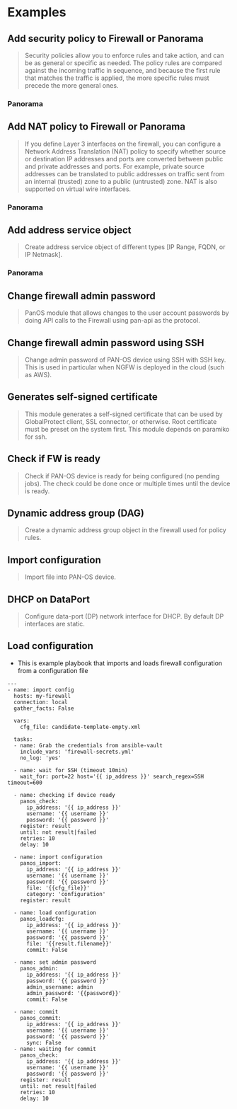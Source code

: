 Examples
========

Add security policy to Firewall or Panorama
-------------------------------------------

> Security policies allow you to enforce rules and take action, and can
> be as general or specific as needed. The policy rules are compared
> against the incoming traffic in sequence, and because the first rule
> that matches the traffic is applied, the more specific rules must
> precede the more general ones.

### Panorama

Add NAT policy to Firewall or Panorama
--------------------------------------

> If you define Layer 3 interfaces on the firewall, you can configure a
> Network Address Translation (NAT) policy to specify whether source or
> destination IP addresses and ports are converted between public and
> private addresses and ports. For example, private source addresses can
> be translated to public addresses on traffic sent from an internal
> (trusted) zone to a public (untrusted) zone. NAT is also supported on
> virtual wire interfaces.

### Panorama

Add address service object
--------------------------

> Create address service object of different types \[IP Range, FQDN, or
> IP Netmask\].

### Panorama

Change firewall admin password
------------------------------

> PanOS module that allows changes to the user account passwords by
> doing API calls to the Firewall using pan-api as the protocol.

Change firewall admin password using SSH
----------------------------------------

> Change admin password of PAN-OS device using SSH with SSH key. This is
> used in particular when NGFW is deployed in the cloud (such as AWS).

Generates self-signed certificate
---------------------------------

> This module generates a self-signed certificate that can be used by
> GlobalProtect client, SSL connector, or otherwise. Root certificate
> must be preset on the system first. This module depends on paramiko
> for ssh.

Check if FW is ready
--------------------

> Check if PAN-OS device is ready for being configured (no pending
> jobs). The check could be done once or multiple times until the device
> is ready.

Dynamic address group (DAG)
---------------------------

> Create a dynamic address group object in the firewall used for policy
> rules.

Import configuration
--------------------

> Import file into PAN-OS device.

DHCP on DataPort
----------------

> Configure data-port (DP) network interface for DHCP. By default DP
> interfaces are static.

Load configuration
------------------

-   This is example playbook that imports and loads firewall
    configuration from a configuration file

<!-- -->

    ---
    - name: import config
      hosts: my-firewall
      connection: local
      gather_facts: False

      vars:
        cfg_file: candidate-template-empty.xml

      tasks:
      - name: Grab the credentials from ansible-vault
        include_vars: 'firewall-secrets.yml'
        no_log: 'yes'

      - name: wait for SSH (timeout 10min)
        wait_for: port=22 host='{{ ip_address }}' search_regex=SSH timeout=600

      - name: checking if device ready
        panos_check:
          ip_address: '{{ ip_address }}'
          username: '{{ username }}'
          password: '{{ password }}'
        register: result
        until: not result|failed
        retries: 10
        delay: 10

      - name: import configuration
        panos_import:
          ip_address: '{{ ip_address }}'
          username: '{{ username }}'
          password: '{{ password }}'
          file: '{{cfg_file}}'
          category: 'configuration'
        register: result

      - name: load configuration
        panos_loadcfg:
          ip_address: '{{ ip_address }}'
          username: '{{ username }}'
          password: '{{ password }}'
          file: '{{result.filename}}'
          commit: False

      - name: set admin password
        panos_admin:
          ip_address: '{{ ip_address }}'
          password: '{{ password }}'
          admin_username: admin
          admin_password: '{{password}}'
          commit: False

      - name: commit
        panos_commit:
          ip_address: '{{ ip_address }}'
          username: '{{ username }}'
          password: '{{ password }}'
          sync: False
      - name: waiting for commit
        panos_check:
          ip_address: '{{ ip_address }}'
          username: '{{ username }}'
          password: '{{ password }}'
        register: result
        until: not result|failed
        retries: 10
        delay: 10
